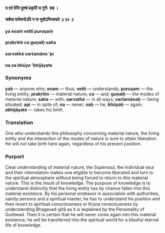 #### य एवं वेत्ति पुरुषं प्रकृतिं च गुणै: सह ।
#### सर्वथा वर्तमानोऽपि न स भूयोऽभिजायते ॥ २४ ॥

#### ya evaṁ vetti puruṣaṁ
#### prakṛtiṁ ca guṇaiḥ saha
#### sarvathā vartamāno ’pi
#### na sa bhūyo ’bhijāyate

### Synonyms

**yaḥ** — anyone who; **evam** — thus; **vetti** — understands; **puruṣam** — the living entity; **prakṛtim** — material nature; **ca** — and; **guṇaiḥ** — the modes of material nature; **saha** — with; **sarvathā** — in all ways; **vartamānaḥ** — being situated; **api** — in spite of; **na** — never; **saḥ** — he; **bhūyaḥ** — again; **abhijāyate** — takes his birth.

### Translation

One who understands this philosophy concerning material nature, the living entity and the interaction of the modes of nature is sure to attain liberation. He will not take birth here again, regardless of his present position.

### Purport

Clear understanding of material nature, the Supersoul, the individual soul and their interrelation makes one eligible to become liberated and turn to the spiritual atmosphere without being forced to return to this material nature. This is the result of knowledge. The purpose of knowledge is to understand distinctly that the living entity has by chance fallen into this material existence. By his personal endeavor in association with authorities, saintly persons and a spiritual master, he has to understand his position and then revert to spiritual consciousness or Kṛṣṇa consciousness by understanding Bhagavad-gītā as it is explained by the Personality of Godhead. Then it is certain that he will never come again into this material existence; he will be transferred into the spiritual world for a blissful eternal life of knowledge.